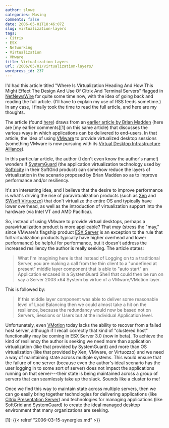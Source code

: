 ```yaml
---
author: slowe
categories: Musing
comments: false
date: 2006-05-01T18:46:07Z
slug: virtualization-layers
tags:
- Citrix
- ESX
- Networking
- Virtualization
- VMware
title: Virtualization Layers
url: /2006/05/01/virtualization-layers/
wordpress_id: 237
---
```


I'd had this article titled "Where Is Virtualization Heading And How This Might Effect The Design And Use Of Citrix And Terminal Servers" flagged in [NetNewsWire](http://ranchero.com/netnewswire/) for quite some time now, with the idea of going back and reading the full article. (I'll have to explain my use of RSS feeds sometime.) In any case, I finally took the time to read the full article, and here are my thoughts.

The article (found [here](http://geekswithblogs.net/wallabyfan/archive/2006/04/19/75624.aspx)) draws from an [earlier article by Brian Madden](http://www.brianmadden.com/content/content.asp?ID=566) (here are [my earlier comments][1] on this same article) that discusses the various ways in which applications can be delivered to end-users. In that article, the idea of using [VMware](http://www.vmware.com/) to provide virtualized desktop sessions (something VMware is now pursuing with its [Virtual Desktop Infrastructure Alliance](http://www.vmware.com/news/releases/vdi.html)).

In this particular article, the author (I don't even know the author's name!) wonders if [SystemGuard](http://www.softgrid.com/products/virtualization.asp) (the application virtualization technology used by [Softricity](http://www.softricity.com/) in their SoftGrid product) can somehow reduce the layers of virtualization in the scenario proposed by Brian Madden so as to improve performance and/or resiliency.

It's an interesting idea, and I believe that the desire to improve performance is what's driving the rise of paravirtualization products (such as [Xen](http://www.cl.cam.ac.uk/Research/SRG/netos/xen/) and [SWsoft Virtuozzo](http://www.swsoft.com/en/products/virtuozzo/)) that don't virtualize the entire OS and typically have lower overhead, as well as the introduction of virtualization support into the hardware (via Intel VT and AMD Pacifica).

So, instead of using VMware to provide virtual desktops, perhaps a paravirtualization product is more applicable? That _may_ (stress the "may," since VMware's flagship product [ESX Server](http://www.vmware.com/products/esx/) is an exception to the rule that full virtualization products typically have higher overhead and lower performance) be helpful for performance, but it doesn't address the increased resiliency the author is really seeking. The article states:

>What I'm imagining here is that instead of Logging on to a traditional Server, you are making a call from the thin client to a "undefined at present" middle layer component that is able to "auto start" an Application encased in a SystemGuard Shell that could then be run on say a Server 2003 x64 System by virtue of a VMware/VMotion layer.

This is followed by:

>If this middle layer component was able to deliver some reasonable level of Load Balancing then we could almost take a hit on the resilience, because the redundancy would now be based not on Servers, Sessions or Users but at the individual Application level.

Unfortunately, even [VMotion](http://www.vmware.com/products/vc/vmotion.html) today lacks the ability to recover from a failed host server, although if I recall correctly that kind of "clustered host" functionality may be coming in ESX Server 3.0 (now in beta). To achieve the kind of resiliency the author is seeking we need more than application virtualization (like that provided by SystemGuard) and more than OS virtualization (like that provided by Xen, VMware, or Virtuozzo) and we need a way of maintaining state across multiple systems. This would ensure that the failure of one server (because even the author's ideal scenario has the user logging in to some sort of server) does not impact the applications running on that server---their state is being maintained across a group of servers that can seamlessly take up the slack. Sounds like a cluster to me!

Once we find this way to maintain state across multiple servers, then we can go easily bring together technologies for delivering applications (like [Citrix Presentation Server](http://www.citrix.com/English/ps2/products/product.asp?contentID=186)) and technologies for managing applications (like SoftGrid and SystemGuard) to create the ideal managed desktop environment that many organizations are seeking.

[1]: {{< relref "2006-03-15-synergies.md" >}}